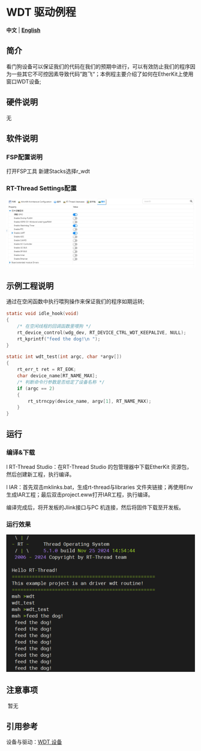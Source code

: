 # WDT 驱动例程

**中文** | [**English**](./README.md)

## 简介

看门狗设备可以保证我们的代码在我们的预期中进行，可以有效防止我们的程序因为一些其它不可控因素导致代码”跑飞“；本例程主要介绍了如何在EtherKit上使用窗口WDT设备;

## 硬件说明

无

## 软件说明

### FSP配置说明

打开FSP工具 新建Stacks选择r_wdt

### RT-Thread Settings配置

![img](./figures/wps28.jpg) 

## 示例工程说明

通过在空闲函数中执行喂狗操作来保证我们的程序如期运转;

```c
static void idle_hook(void)
{
    /* 在空闲线程的回调函数里喂狗 */
    rt_device_control(wdg_dev, RT_DEVICE_CTRL_WDT_KEEPALIVE, NULL);
    rt_kprintf("feed the dog!\n ");
}
```

```c
static int wdt_test(int argc, char *argv[])
{
    rt_err_t ret = RT_EOK;
    char device_name[RT_NAME_MAX];
    /* 判断命令行参数是否给定了设备名称 */
    if (argc == 2)
    {
        rt_strncpy(device_name, argv[1], RT_NAME_MAX);
    }
}
```



## 运行

### 编译&下载

l RT-Thread Studio：在RT-Thread Studio 的包管理器中下载EtherKit 资源包，然后创建新工程，执行编译。

l IAR：首先双击mklinks.bat，生成rt-thread与libraries 文件夹链接；再使用Env 生成IAR工程；最后双击project.eww打开IAR工程，执行编译。

编译完成后，将开发板的Jlink接口与PC 机连接，然后将固件下载至开发板。

### 运行效果

![image-20241125151714366](./figures/image-20241125151714366.png) 

## 注意事项

​	暂无

## 引用参考

设备与驱动：[WDT 设备](https://www.rt-thread.org/document/site/#/rt-thread-version/rt-thread-standard/programming-manual/device/watchdog/watchdog)

 

